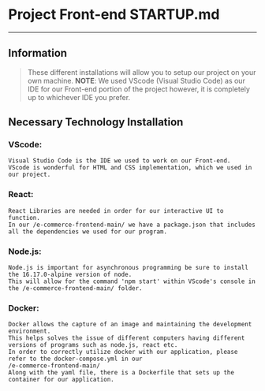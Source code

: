# Project Front-end STARTUP.md
---
## Information
> These different installations will allow you to setup our project on your own machine.
**NOTE**: We used VScode (Visual Studio Code) as our IDE for our Front-end portion of the project however, it is completely up to whichever IDE you prefer.
## Necessary Technology Installation

### **VScode**: 
	Visual Studio Code is the IDE we used to work on our Front-end. 
	VScode is wonderful for HTML and CSS implementation, which we used in our project.
### **React**:
	React Libraries are needed in order for our interactive UI to function. 
	In our /e-commerce-frontend-main/ we have a package.json that includes all the dependencies we used for our program.
### **Node.js**:
	Node.js is important for asynchronous programming be sure to install the 16.17.0-alpine version of node. 
	This will allow for the command 'npm start' within VScode's console in the /e-commerce-frontend-main/ folder.
### **Docker**:
	Docker allows the capture of an image and maintaining the development environment. 
	This helps solves the issue of different computers having different versions of programs such as node.js, react etc. 
	In order to correctly utilize docker with our application, please refer to the docker-compose.yml in our 
	/e-commerce-frontend-main/
	Along with the yaml file, there is a Dockerfile that sets up the container for our application.
